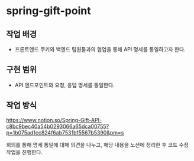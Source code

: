 # spring-gift-point

## 작업 배경
- 프론트엔드 쿠키와 백엔드 팀원들과의 협업을 통해 API 명세를 통일하고자 한다.

## 구현 범위
- API 엔드포인트와 요청, 응답 명세를 통일한다.

## 작업 방식
https://www.notion.so/Spring-Gift-API-c8bc9bec40a54b0293066a65dca00755?p=1b075ad1cc824f6ab7531bf5567b5390&pm=s

회의를 통해 명세 통일에 대해 의견을 나누고, 해당 내용을 노션에 정리한 후 코드 수정 작업을 진행한다.

